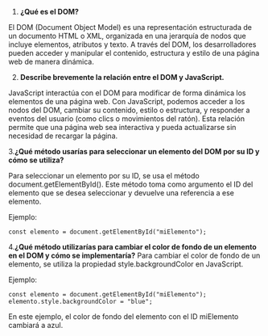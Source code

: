 
1. **¿Qué es el DOM?**
 
El DOM (Document Object Model) es una representación estructurada de un documento HTML o XML, organizada en una jerarquía de nodos que incluye elementos, atributos y texto. A través del DOM, los desarrolladores pueden acceder y manipular el contenido, estructura y estilo de una página web de manera dinámica.

2. **Describe brevemente la relación entre el DOM y JavaScript.**
 
JavaScript interactúa con el DOM para modificar de forma dinámica los elementos de una página web. Con JavaScript, podemos acceder a los nodos del DOM, cambiar su contenido, estilo o estructura, y responder a eventos del usuario (como clics o movimientos del ratón). Esta relación permite que una página web sea interactiva y pueda actualizarse sin necesidad de recargar la página.

3.**¿Qué método usarías para seleccionar un elemento del DOM por su ID y cómo se utiliza?**
   
Para seleccionar un elemento por su ID, se usa el método document.getElementById(). Este método toma como argumento el ID del elemento que se desea seleccionar y devuelve una referencia a ese elemento.

Ejemplo:

```const elemento = document.getElementById("miElemento");```

4.**¿Qué método utilizarías para cambiar el color de fondo de un elemento en el DOM y cómo se implementaría?**
Para cambiar el color de fondo de un elemento, se utiliza la propiedad style.backgroundColor en JavaScript.

Ejemplo:

```const elemento = document.getElementById("miElemento");```
```elemento.style.backgroundColor = "blue";```

En este ejemplo, el color de fondo del elemento con el ID miElemento cambiará a azul.
